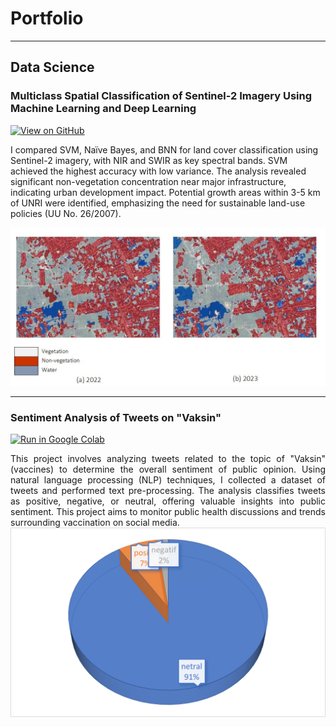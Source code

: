 # Portfolio
---
## Data Science

### Multiclass Spatial Classification of Sentinel-2 Imagery Using Machine Learning and Deep Learning

[![View on GitHub](https://img.shields.io/badge/GitHub-View_on_GitHub-blue?logo=GitHub)](https://github.com/nblhmf/Land-Use-Classification)

I compared SVM, Naïve Bayes, and BNN for land cover classification using Sentinel-2 imagery, with NIR and SWIR as key spectral bands. SVM achieved the highest accuracy with low variance. The analysis revealed significant non-vegetation concentration near major infrastructure, indicating urban development impact. Potential growth areas within 3-5 km of UNRI were identified, emphasizing the need for sustainable land-use policies (UU No. 26/2007).

<center><img src="images/classification.jpg"/></center>

---
### Sentiment Analysis of Tweets on "Vaksin"

[![Run in Google Colab](https://img.shields.io/badge/Colab-Run_in_Google_Colab-blue?logo=Google&logoColor=FDBA18)](https://colab.research.google.com/drive/1bpqsgL6nWUa2QKzK3jLZi7nWPMTaK6ZW#scrollTo=u80kIjVz5q36)

<div style="text-align: justify">This project involves analyzing tweets related to the topic of "Vaksin" (vaccines) to determine the overall sentiment of public opinion. Using natural language processing (NLP) techniques, I collected a dataset of tweets and performed text pre-processing. The analysis classifies tweets as positive, negative, or neutral, offering valuable insights into public sentiment. This project aims to monitor public health discussions and trends surrounding vaccination on social media.</div>

<center><img src="images/pie.png"/></center>
